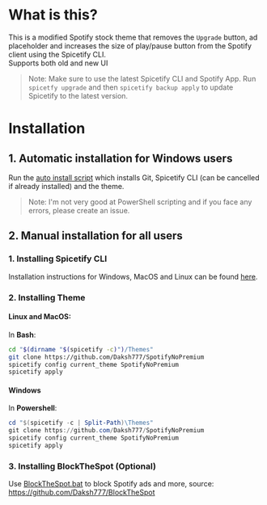 # What is this?
This is a modified Spotify stock theme that removes the `Upgrade` button, ad placeholder and increases the size of play/pause button from the Spotify client using the Spicetify CLI. <br>
Supports both old and new UI

> Note: Make sure to use the latest Spicetify CLI and Spotify App. Run `spicetfy upgrade` and then `spicetify backup apply` to update Spicetify to the latest version.

# Installation

## 1. Automatic installation for Windows users
Run the [auto install script](https://raw.githubusercontent.com/Daksh777/SpotifyNoPremium/main/fullautoinstall.ps1) which installs Git, Spicetify CLI (can be cancelled if already installed) and the theme.
> Note: I'm not very good at PowerShell scripting and if you face any errors, please create an issue.

## 2. Manual installation for all users
 ### 1. Installing Spicetify CLI
 Installation instructions for Windows, MacOS and Linux can be found [here](https://github.com/khanhas/spicetify-cli/wiki/Installation).
 
 ### 2. Installing Theme
 
#### Linux and MacOS:
In **Bash**:
```bash
cd "$(dirname "$(spicetify -c)")/Themes"
git clone https://github.com/Daksh777/SpotifyNoPremium
spicetify config current_theme SpotifyNoPremium
spicetify apply
```

#### Windows
In **Powershell**:
```powershell
cd "$(spicetify -c | Split-Path)\Themes"
git clone https://github.com/Daksh777/SpotifyNoPremium
spicetify config current_theme SpotifyNoPremium
spicetify apply
```
### 3. Installing BlockTheSpot (Optional)
Use [BlockTheSpot.bat](https://raw.githubusercontent.com/Daksh777/BlockTheSpot/1e0a272133b88ca44cd5d7523f5b2ce6f59a1fd0/BlockTheSpot.bat) to block Spotify ads and more, source: https://github.com/Daksh777/BlockTheSpot
